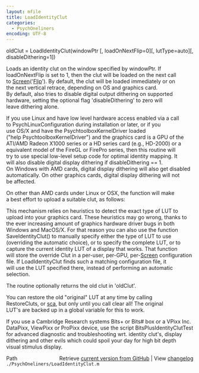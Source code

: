 ```yaml
---
layout: mfile
title: LoadIdentityClut
categories:
  - PsychOneliners
encoding: UTF-8
---
```


oldClut = LoadIdentityClut(windowPtr [, loadOnNextFlip=0][, lutType=auto][, disableDithering=1])  

Loads an identity clut on the window specified by windowPtr. If  
loadOnNextFlip is set to 1, then the clut will be loaded on the next call  
to [Screen](/docs/Screen)('[Flip](/docs/Flip)'). By default, the clut will be loaded immediately or on  
the next vertical retrace, depending on OS and graphics card.  
By default, also tries to disable digital output dithering on supported  
hardware, setting the optional flag 'disableDithering' to zero will  
leave dithering alone.  

If you use Linux and have low level hardware access enabled via a call  
to PsychLinuxConfiguration during installation or later, or if you  
use OS/X and have the PsychtoolboxKernelDriver loaded  
("help PsychtoolboxKernelDriver") and the graphics card is a GPU of the  
ATI/AMD Radeon X1000 series or a HD series card (e.g., HD-2000) or a  
equivalent model of the FireGL or FirePro series, then this routine will  
try to use special low-level setup code for optimal identity mapping. It  
will also disable digital display dithering if disableDithering == 1.  
On Windows with AMD cards, digital display dithering will also get disabled  
automatically. On other graphics cards, digital display dithering will not  
be affected.  

On other than AMD cards under Linux or OSX, the function will make  
a best effort to upload a suitable clut, as follows:  

This mechanism relies on heuristics to detect the exact type of LUT to  
upload into your graphics card. These heuristics may go wrong, thanks to  
the ever increasing amount of graphics hardware driver bugs in both  
Windows and MacOS/X. For that reason you can also use the function  
SaveIdentityClut() to manually specify either the type of LUT to use  
(overriding the automatic choice), or to specify the complete LUT, or to  
capture the current identity LUT of a display that works. That function  
will store the override Clut in a per-user, per-GPU, per-[Screen](/docs/Screen) configuration  
file. If LoadIdentityClut finds such a matching configuration file, it  
will use the LUT specified there, instead of performing an automatic  
selection.  

The routine optionally returns the old clut in 'oldClut'.  

You can restore the old "original" LUT at any time by calling  
RestoreCluts, or [sca](/docs/sca), but only until you call clear all! The original  
LUT's are backed up in a global variable for this to work.  

If you use a Cambridge Research systems Bits+ or Bits# box or a VPixx Inc.  
DataPixx, ViewPixx or ProPixx device, use the script BitsPlusIdentityClutTest  
for advanced diagnostic and troubleshooting wrt. identity clut's, display  
dithering and other evils which could spoil your day for high bit depth  
visual stimulus display.  


<div class="code_header" style="text-align:right;">
  <span style="float:left;">Path&nbsp;&nbsp;</span> <span class="counter">Retrieve <a href=
  "https://raw.github.com/Psychtoolbox-3/Psychtoolbox-3/beta/./PsychOneliners/LoadIdentityClut.m">current version from GitHub</a> | View <a href=
  "https://github.com/Psychtoolbox-3/Psychtoolbox-3/commits/beta/./PsychOneliners/LoadIdentityClut.m">changelog</a></span>
</div>
<div class="code">
  <code>./PsychOneliners/LoadIdentityClut.m</code>
</div>
